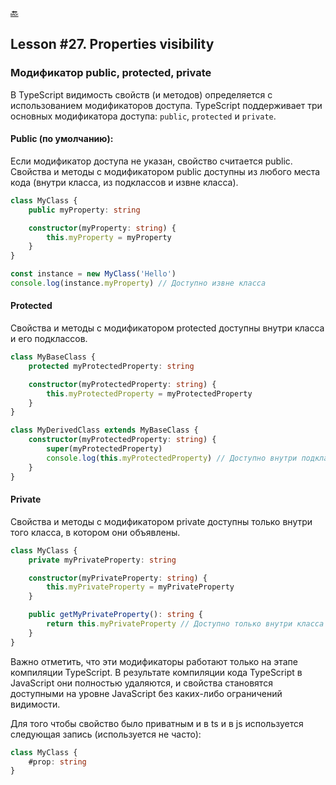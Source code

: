 [🔙](/README.md)

## Lesson #27. Properties visibility

### Модификатор public, protected, private

В TypeScript видимость свойств (и методов) определяется с использованием модификаторов доступа. TypeScript поддерживает три основных модификатора доступа: `public`, `protected` и `private`.

#### Public (по умолчанию):

Если модификатор доступа не указан, свойство считается public.
Свойства и методы с модификатором public доступны из любого места кода (внутри класса, из подклассов и извне класса).

```typescript
class MyClass {
	public myProperty: string

	constructor(myProperty: string) {
		this.myProperty = myProperty
	}
}

const instance = new MyClass('Hello')
console.log(instance.myProperty) // Доступно извне класса
```

#### Protected

Свойства и методы с модификатором protected доступны внутри класса и его подклассов.

```typescript
class MyBaseClass {
	protected myProtectedProperty: string

	constructor(myProtectedProperty: string) {
		this.myProtectedProperty = myProtectedProperty
	}
}

class MyDerivedClass extends MyBaseClass {
	constructor(myProtectedProperty: string) {
		super(myProtectedProperty)
		console.log(this.myProtectedProperty) // Доступно внутри подкласса
	}
}
```

#### Private

Свойства и методы с модификатором private доступны только внутри того класса, в котором они объявлены.

```typescript
class MyClass {
	private myPrivateProperty: string

	constructor(myPrivateProperty: string) {
		this.myPrivateProperty = myPrivateProperty
	}

	public getMyPrivateProperty(): string {
		return this.myPrivateProperty // Доступно только внутри класса
	}
}
```

Важно отметить, что эти модификаторы работают только на этапе компиляции TypeScript. В результате компиляции кода TypeScript в JavaScript они полностью удаляются, и свойства становятся доступными на уровне JavaScript без каких-либо ограничений видимости.

Для того чтобы свойство было приватным и в ts и в js используется следующая запись (используется не часто):

```typescript
class MyClass {
	#prop: string
}
```
